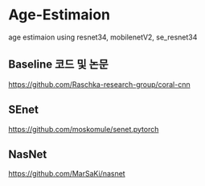 # Age-Estimaion
age estimaion using resnet34, mobilenetV2, se_resnet34


## Baseline 코드 및 논문
https://github.com/Raschka-research-group/coral-cnn

## SEnet
https://github.com/moskomule/senet.pytorch

## NasNet
https://github.com/MarSaKi/nasnet
